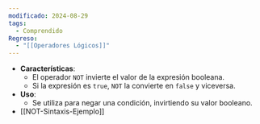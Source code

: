 ```yaml
---
modificado: 2024-08-29
tags:
  - Comprendido
Regreso:
  - "[[Operadores Lógicos]]"
---
```


- **Características**:
    - El operador `NOT` invierte el valor de la expresión booleana.
    - Si la expresión es `true`, `NOT` la convierte en `false` y viceversa.
- **Uso**:
    - Se utiliza para negar una condición, invirtiendo su valor booleano.
- [[NOT-Sintaxis-Ejemplo]]